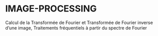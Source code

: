 # IMAGE-PROCESSING
Calcul de la Transformée de Fourier et Transformée de Fourier inverse d’une image, Traitements fréquentiels à partir du spectre de Fourier
